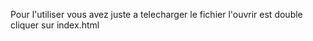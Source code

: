 Pour l'utiliser vous avez juste a telecharger le fichier l'ouvrir est double cliquer sur index.html
